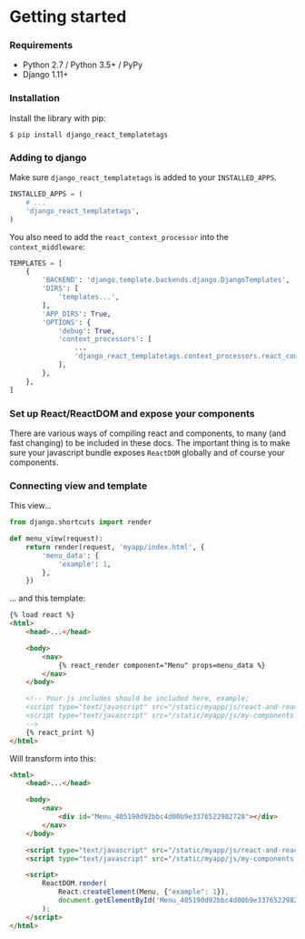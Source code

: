 # Getting started

### Requirements

- Python 2.7 / Python 3.5+ / PyPy
- Django 1.11+


### Installation

Install the library with pip:

```
$ pip install django_react_templatetags
```


### Adding to django

Make sure `django_react_templatetags` is added to your `INSTALLED_APPS`.

```python
INSTALLED_APPS = (
    # ...
    'django_react_templatetags',
)
```

You also need to add the `react_context_processor` into the `context_middleware`:

```python
TEMPLATES = [
    {
        'BACKEND': 'django.template.backends.django.DjangoTemplates',
        'DIRS': [
            'templates...',
        ],
        'APP_DIRS': True,
        'OPTIONS': {
            'debug': True,
            'context_processors': [
                ...
                'django_react_templatetags.context_processors.react_context_processor',
            ],
        },
    },
]
```


### Set up React/ReactDOM and expose your components

There are various ways of compiling react and components, to many (and fast changing) to be included in these docs. The important thing is to make sure your javascript bundle exposes `ReactDOM` globally and of course your components.


### Connecting view and template

This view...

```python
from django.shortcuts import render

def menu_view(request):
    return render(request, 'myapp/index.html', {
        'menu_data': {
            'example': 1,
        },
    })
```

... and this template:

```html
{% load react %}
<html>
    <head>...</head>

    <body>
        <nav>
            {% react_render component="Menu" props=menu_data %}
        </nav>
    </body>

    <!-- Your js includes should be included here, example:
    <script type="text/javascript" src="/static/myapp/js/react-and-react-dom.js"></script>
    <script type="text/javascript" src="/static/myapp/js/my-components.js"></script>
    -->
    {% react_print %}
</html>
```

Will transform into this:

```html
<html>
    <head>...</head>

    <body>
        <nav>
            <div id="Menu_405190d92bbc4d00b9e3376522982728"></div>
        </nav>
    </body>

    <script type="text/javascript" src="/static/myapp/js/react-and-react-dom.js"></script>
    <script type="text/javascript" src="/static/myapp/js/my-components.js"></script>

    <script>
        ReactDOM.render(
            React.createElement(Menu, {"example": 1}),
            document.getElementById('Menu_405190d92bbc4d00b9e3376522982728')
        );
    </script>
</html>
```
